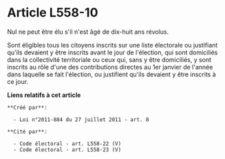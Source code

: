 # Article L558-10

Nul ne peut être élu s'il n'est âgé de dix-huit ans révolus. 

Sont éligibles tous les citoyens inscrits sur une liste électorale ou justifiant qu'ils devaient y être inscrits avant le
jour de l'élection, qui sont domiciliés dans la collectivité territoriale ou ceux qui, sans y être domiciliés, y sont
inscrits au rôle d'une des contributions directes au 1er janvier de l'année dans laquelle se fait l'élection, ou justifient
qu'ils devaient y être inscrits à ce jour.

**Liens relatifs à cet article**

	**Créé par**:

	  - Loi n°2011-884 du 27 juillet 2011 - art. 8

	**Cité par**:

	  - Code électoral - art. L558-22 (V)
	  - Code électoral - art. L558-23 (V)
